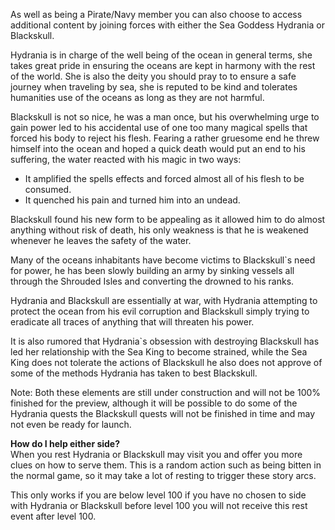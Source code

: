 ---
---
As well as being a Pirate/Navy member you can also choose to access additional content by joining forces with either the Sea Goddess Hydrania or Blackskull.

Hydrania is in charge of the well being of the ocean in general terms, she takes great pride in ensuring the oceans are kept in harmony with the rest of the world. She is also the deity you should pray to to ensure a safe journey when traveling by sea, she is reputed to be kind and tolerates humanities use of the oceans as long as they are not harmful.

Blackskull is not so nice, he was a man once, but his overwhelming urge to gain power led to his accidental use of one too many magical spells that forced his body to reject his flesh. Fearing a rather gruesome end he threw himself into the ocean and hoped a quick death would put an end to his suffering, the water reacted with his magic in two ways:

*   It amplified the spells effects and forced almost all of his flesh to be consumed.
*   It quenched his pain and turned him into an undead.

Blackskull found his new form to be appealing as it allowed him to do almost anything without risk of death, his only weakness is that he is weakened whenever he leaves the safety of the water.

Many of the oceans inhabitants have become victims to Blackskull\`s need for power, he has been slowly building an army by sinking vessels all through the Shrouded Isles and converting the drowned to his ranks.

Hydrania and Blackskull are essentially at war, with Hydrania attempting to protect the ocean from his evil corruption and Blackskull simply trying to eradicate all traces of anything that will threaten his power.

It is also rumored that Hydrania\`s obsession with destroying Blackskull has led her relationship with the Sea King to become strained, while the Sea King does not tolerate the actions of Blackskull he also does not approve of some of the methods Hydrania has taken to best Blackskull.

Note: Both these elements are still under construction and will not be 100% finished for the preview, although it will be possible to do some of the Hydrania quests the Blackskull quests will not be finished in time and may not even be ready for launch.

**How do I help either side?**  
When you rest Hydrania or Blackskull may visit you and offer you more clues on how to serve them. This is a random action such as being bitten in the normal game, so it may take a lot of resting to trigger these story arcs.

This only works if you are below level 100 if you have no chosen to side with Hydrania or Blackskull before level 100 you will not receive this rest event after level 100.